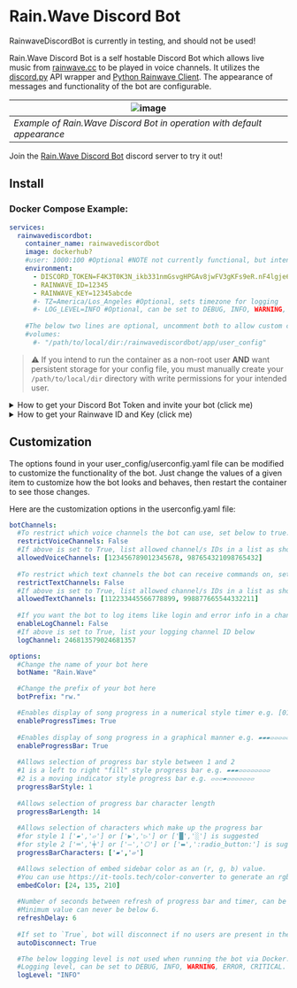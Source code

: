 ﻿# Rain.Wave Discord Bot
RainwaveDiscordBot is currently in testing, and should not be used!

Rain.Wave Discord Bot is a self hostable Discord Bot which allows live music from [rainwave.cc](https://rainwave.cc) to be played in voice channels.  It utilizes the [discord.py](https://github.com/Rapptz/discord.py) API wrapper and [Python Rainwave Client](https://github.com/williamjacksn/python-rainwave-client). The appearance of messages and functionality of the bot are configurable.

| ![image](https://github.com/user-attachments/assets/adb7e814-5999-4b10-9d1b-a37e24ad6290 "Example of Rain.Wave Discord Bot in operation with default appearance") |
| --- |
| *Example of Rain.Wave Discord Bot in operation with default appearance* |

Join the [Rain.Wave Discord Bot](https://discord.gg/VBFuFTQfWN) discord server to try it out!

## Install
### Docker Compose Example:
```yaml
services:
  rainwavediscordbot:
    container_name: rainwavediscordbot
    image: dockerhub?
    #user: 1000:100 #Optional #NOTE not currently functional, but intended
    environment:
      - DISCORD_TOKEN=F4K3T0K3N_ikb331nmGsvgHPGAv8jwFV3gKFs9eR.nF4lgje68ZdrEX9aSJ
      - RAINWAVE_ID=12345
      - RAINWAVE_KEY=12345abcde
      #- TZ=America/Los_Angeles #Optional, sets timezone for logging
      #- LOG_LEVEL=INFO #Optional, can be set to DEBUG, INFO, WARNING, ERROR, CRITICAL
    
    #The below two lines are optional, uncomment both to allow custom configuration files.
    #volumes:
      #- "/path/to/local/dir:/rainwavediscordbot/app/user_config" 
```

> ⚠️ If you intend to run the container as a non-root user **AND** want persistent storage for your config file, you must manually create your `/path/to/local/dir` directory with write permissions for your intended user.

<details>

<summary>How to get your Discord Bot Token and invite your bot (click me)</summary>

1. Navigate to the Discord application page here: [https://discord.com/developers/applications](https://discord.com/developers/applications)
2. Click the "New Application" button:
3. Enter application name (this name is not the bots display name, that's adjustable in the config file), then accept the conditions and click "Create". I suggest `Rain.Wave`.
4. You'll be taken to the "General Information" tab for your application, here you can add an "APP ICON" and save. I suggest the [Rain.Wave logo](https://github.com/clockwinder/RainwaveDiscordBot/blob/main/app/data/logo.png).
5. Navigate to the "Installation" tab and set the "Install Link" dropdown to "None" and save.
6. Navigate to the "Bot" tab.
   1. Disable "Public Bot" (Rain.Wave bot is currently written as a single server bot)
   2. Under "Privileged Gateway Intents" enable: 
      * Presence Intent
      * Server Members Intent
      * Message Content Intent
   3. Save
   4. Click "Reset Token", and confirm, to get your bot token.  Copy your token and paste it in your compose as variable `DISCORD_TOKEN`.
7. Navigate to the OAuth2 tab.
   1. Under "OAuth2 URL Generator" tick the "bot" box.
   2. This opens the "Bot Permissions" options under which you'll select:
      - General Permissions
        * Change Nickname
        * View Channels
      - Text Permissions
        * Send Messages
        * Manage Messages
        * Embed Links
        * Read Message History
        * Add Reactions
      - Voice Permissions
        * Connect
        * Speak
    3. Copy the contents of "Generated URL" and navigate to it in your browser.  This should cause discord (in app or browser) to prompt you to invite the bot to a server.

</details>

<details>

<summary>How to get your Rainwave ID and Key (click me)</summary>

1. Login/create account at https://rainwave.cc/
2. Navigate to https://rainwave.cc/keys/
   * The `numeric user ID` is your docker `RAINWAVE_ID`
   * The `API Key` is your docker `RAINWAVE_KEY`

</details>

## Customization

The options found in your user_config/userconfig.yaml file can be modified to customize the functionality of the bot.  Just change the values of a given item to customize how the bot looks and behaves, then restart the container to see those changes.

Here are the customization options in the userconfig.yaml file:

```yaml
botChannels:
  #To restrict which voice channels the bot can use, set below to true.
  restrictVoiceChannels: False
  #If above is set to True, list allowed channel/s IDs in a list as shown below.
  allowedVoiceChannels: [123456789012345678, 987654321098765432]
  
  #To restrict which text channels the bot can receive commands on, set below to true.
  restrictTextChannels: False
  #If above is set to True, list allowed channel/s IDs in a list as shown below.
  allowedTextChannels: [112233445566778899, 998877665544332211]
  
  #If you want the bot to log items like login and error info in a channel, set below to True
  enableLogChannel: False
  #If above is set to True, list your logging channel ID below
  logChannel: 246813579024681357

options:
  #Change the name of your bot here
  botName: "Rain.Wave"

  #Change the prefix of your bot here
  botPrefix: "rw."

  #Enables display of song progress in a numerical style timer e.g. [01:05/01:21]
  enableProgressTimes: True
  
  #Enables display of song progress in a graphical manner e.g. ▰▰▰▱▱▱▱▱▱▱▱
  enableProgressBar: True
  
  #Allows selection of progress bar style between 1 and 2
  #1 is a left to right "fill" style progress bar e.g. ▰▰▰▱▱▱▱▱▱▱▱
  #2 is a moving indicator style progress bar e.g. ▱▱▱▰▱▱▱▱▱▱▱
  progressBarStyle: 1
  
  #Allows selection of progress bar character length
  progressBarLength: 14
  
  #Allows selection of characters which make up the progress bar
  #for style 1 ['▰','▱'] or ['▶','▷'] or ['█','░'] is suggested
  #for style 2 ['═','╪'] or ['—','⎔'] or ['▬',':radio_button:'] is suggested
  progressBarCharacters: ['▰','▱']

  #Allows selection of embed sidebar color as an (r, g, b) value.  
  #You can use https://it-tools.tech/color-converter to generate an rgb color value
  embedColor: [24, 135, 210]
  
  #Number of seconds between refresh of progress bar and timer, can be increased if user is being rate limited.
  #Minimum value can never be below 6.
  refreshDelay: 6
  
  #If set to `True`, bot will disconnect if no users are present in the bots voice channel.
  autoDisconnect: True

  #The below logging level is not used when running the bot via Docker.
  #Logging level, can be set to DEBUG, INFO, WARNING, ERROR, CRITICAL.  If INFO provides too much info, switch to WARNING
  logLevel: "INFO"
```

